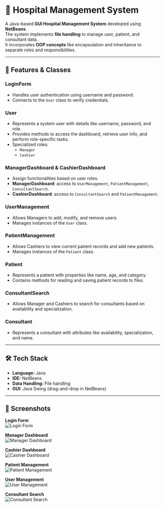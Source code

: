 # 🏥 Hospital Management System  

A Java-based **GUI Hospital Management System** developed using **NetBeans**.  
The system implements **file handling** to manage user, patient, and consultant data.  
It incorporates **OOP concepts** like encapsulation and inheritance to separate roles and responsibilities.

---

## 🚀 Features & Classes  

### **LoginForm**
- Handles user authentication using username and password.  
- Connects to the `User` class to verify credentials.  

### **User**
- Represents a system user with details like username, password, and role.  
- Provides methods to access the dashboard, retrieve user info, and perform role-specific tasks.  
- Specialized roles:  
  - `Manager`  
  - `Cashier`  

### **ManagerDashboard & CashierDashboard**
- Assign functionalities based on user roles.  
- **ManagerDashboard**: access to `UserManagement`, `PatientManagement`, `ConsultantSearch`.  
- **CashierDashboard**: access to `ConsultantSearch` and `PatientManagement`.  

### **UserManagement**
- Allows Managers to add, modify, and remove users.  
- Manages instances of the `User` class.  

### **PatientManagement**
- Allows Cashiers to view current patient records and add new patients.  
- Manages instances of the `Patient` class.  

### **Patient**
- Represents a patient with properties like name, age, and category.  
- Contains methods for reading and saving patient records to files.  

### **ConsultantSearch**
- Allows Manager and Cashiers to search for consultants based on availability and specialization.  

### **Consultant**
- Represents a consultant with attributes like availability, specialization, and name.  

---

## 🛠️ Tech Stack  
- **Language:** Java  
- **IDE:** NetBeans  
- **Data Handling:** File handling  
- **GUI:** Java Swing (drag-and-drop in NetBeans)  

---

## 📸 Screenshots

**Login Form**  
![Login Form](Screenshots/login.png)  

**Manager Dashboard**  
![Manager Dashboard](Screenshots/ManagerDashboard.png)  

**Cashier Dashboard**  
![Cashier Dashboard](Screenshots/CashierDashboard.png)  

**Patient Management**  
![Patient Management](Screenshots/PatientManagement.png)  

**User Management**  
![User Management](Screenshots/UserManagement.png)

**Consultant Search**  
![Consultant Search](Screenshots/ConsultantSearch.png)

